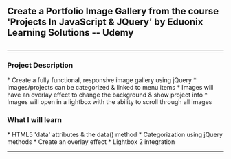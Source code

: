<h2>Create a Portfolio Image Gallery from the course 'Projects In JavaScript & JQuery' by Eduonix Learning Solutions -- Udemy<h2>
<hr>
<h3>Project Description</h3>
* Create a fully functional, responsive image gallery using jQuery
* Images/projects can be categorized & linked to menu items
* Images will have an overlay effect to change the background & show project info
* Images will open in a lightbox with the ability to scroll through all images

<h3>What I will learn</h3>
* HTML5 'data' attributes & the data() method
* Categorization using jQuery methods
* Create an overlay effect
* Lightbox 2 integration
<hr>
